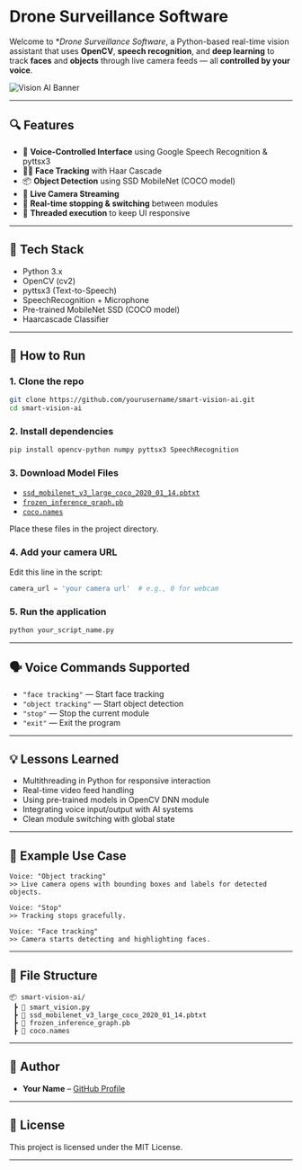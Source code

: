 #  Drone Surveillance Software

Welcome to **Drone Surveillance Software*, a Python-based real-time vision assistant that uses **OpenCV**, **speech recognition**, and **deep learning** to track **faces** and **objects** through live camera feeds — all **controlled by your voice**.

![Vision AI Banner](https://user-images.githubusercontent.com/placeholder/banner.png)

---

## 🔍 Features

- 🎤 **Voice-Controlled Interface** using Google Speech Recognition & pyttsx3  
- 🧑‍🦰 **Face Tracking** with Haar Cascade  
- 📦 **Object Detection** using SSD MobileNet (COCO model)  
- 📸 **Live Camera Streaming**  
- 🛑 **Real-time stopping & switching** between modules  
- 🧠 **Threaded execution** to keep UI responsive  

---

## 🧰 Tech Stack

- Python 3.x  
- OpenCV (cv2)  
- pyttsx3 (Text-to-Speech)  
- SpeechRecognition + Microphone  
- Pre-trained MobileNet SSD (COCO model)  
- Haarcascade Classifier  

---

## 🚀 How to Run

### 1. Clone the repo

```bash
git clone https://github.com/yourusername/smart-vision-ai.git
cd smart-vision-ai
```

### 2. Install dependencies

```bash
pip install opencv-python numpy pyttsx3 SpeechRecognition
```

### 3. Download Model Files

- [`ssd_mobilenet_v3_large_coco_2020_01_14.pbtxt`](https://github.com/opencv/opencv/blob/master/samples/dnn/face_detector/deploy.prototxt)
- [`frozen_inference_graph.pb`](http://download.tensorflow.org/models/object_detection/ssd_mobilenet_v3_large_coco_2020_01_14.tar.gz)
- [`coco.names`](https://github.com/pjreddie/darknet/blob/master/data/coco.names)

Place these files in the project directory.

### 4. Add your camera URL

Edit this line in the script:

```python
camera_url = 'your camera url'  # e.g., 0 for webcam
```

### 5. Run the application

```bash
python your_script_name.py
```

---

## 🗣 Voice Commands Supported

- `"face tracking"` — Start face tracking  
- `"object tracking"` — Start object detection  
- `"stop"` — Stop the current module  
- `"exit"` — Exit the program  

---

## 💡 Lessons Learned

- Multithreading in Python for responsive interaction  
- Real-time video feed handling  
- Using pre-trained models in OpenCV DNN module  
- Integrating voice input/output with AI systems  
- Clean module switching with global state  

---

## 🎯 Example Use Case

```
Voice: "Object tracking"
>> Live camera opens with bounding boxes and labels for detected objects.

Voice: "Stop"
>> Tracking stops gracefully.

Voice: "Face tracking"
>> Camera starts detecting and highlighting faces.
```

---

## 📁 File Structure

```
📦 smart-vision-ai/
 ┣ 📄 smart_vision.py
 ┣ 📄 ssd_mobilenet_v3_large_coco_2020_01_14.pbtxt
 ┣ 📄 frozen_inference_graph.pb
 ┣ 📄 coco.names
```

---

## 📌 Author

- **Your Name** – [GitHub Profile](https://github.com/yourusername)

---

## 📜 License

This project is licensed under the MIT License.

---


